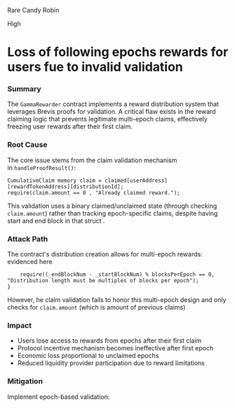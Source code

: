 Rare Candy Robin

High

# Loss of following epochs rewards for users fue to invalid validation

### Summary

The `GammaRewarder` contract implements a reward distribution system that leverages Brevis proofs for validation. A critical flaw exists in the reward claiming logic that prevents legitimate multi-epoch claims, effectively freezing user rewards after their first claim.

### Root Cause

The core issue stems from the claim validation mechanism in `handleProofResult()`:

```solidity
CumulativeClaim memory claim = claimed[userAddress][rewardTokenAddress][distributionId];
require(claim.amount == 0 , "Already claimed reward.");
```



This validation uses a binary claimed/unclaimed state (through checking `claim.amount`) rather than tracking epoch-specific claims, despite having start and end block in that struct .

### Attack Path

The contract's distribution creation allows for multi-epoch rewards: evidenced here

```solidity
    require((_endBlockNum - _startBlockNum) % blocksPerEpoch == 0, "Distribution length must be multiples of blocks per epoch");
}
```


However,  he claim validation fails to honor this multi-epoch design and only checks for `claim.amount` (which is amount of previous claims)


### Impact

- Users lose access to rewards from epochs after their first claim
- Protocol incentive mechanism becomes ineffective after first epoch
- Economic loss proportional to unclaimed epochs
- Reduced liquidity provider participation due to reward limitations


### Mitigation

Implement epoch-based validation: